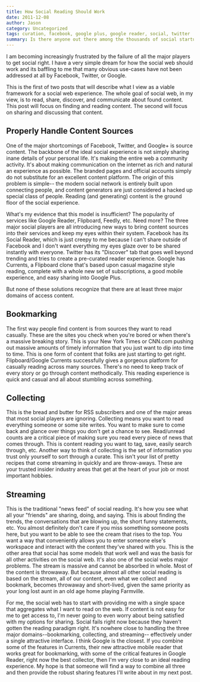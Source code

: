 ```yaml
---
title: How Social Reading Should Work
date: 2011-12-08
author: Jason
category: Uncategorized
tags: curation, facebook, google plus, google reader, social, twitter
summary: Is there anyone out there among the thousands of social startups who understands how I read?
---
```


I am becoming increasingly frustrated by the failure of all the major players to get social right. I have a very simple dream for how the social web should work and its baffling to me that many obvious use-cases have not been addressed at all by Facebook, Twitter, or Google.

This is the first of two posts that will describe what I view as a viable framework for a social web experience. The whole goal of social web, in my view, is to read, share, discover, and communicate about found content. This post will focus on finding and reading content. The second will focus on sharing and discussing that content.

## Properly Handle Content Sources

One of the major shortcomings of Facebook, Twitter, and Google+ is source content. The backbone of the ideal social experience is not simply sharing inane details of your personal life. It's making the entire web a community activity. It's about making communication on the internet as rich and natural an experience as possible. The branded pages and official accounts simply do not substitute for an excellent content platform. The origin of this problem is simple-- the modern social network is entirely built upon connecting people, and content generators are just considered a hacked up special class of people. Reading (and generating) content is the ground floor of the social
experience.

What's my evidence that this model is insufficient? The popularity of services like Google Reader, Flipboard, Feedly, etc. Need more? The three major social players are all introducing new ways to bring content sources into their services and keep my eyes within their system. Facebook has its Social Reader, which is just creepy to me because I can't share outside of Facebook and I don't want everything my eyes glaze over to be shared instantly with everyone. Twitter has its "Discover" tab that goes well beyond trending and tries to create a pre-curated reader experience. Google has Currents, a Flipboard clone that's based upon casual magazine style reading, complete with a whole new set of subscriptions, a good mobile experience, and easy sharing into Google Plus.

But none of these solutions recognize that there are at least three major domains of access content.

## Bookmarking

The first way people find content is from sources they want to read casually. These are the sites you check when you're bored or when there's a massive breaking story. This is your New York Times or CNN.com pushing out massive amounts of timely information that you just want to dip into time to time. This is one form of content that folks are just starting to get right. Flipboard/Google Currents successfully gives a gorgeous platform for casually reading across many sources. There's no need to keep track of every story or go through content methodically. This reading experience is quick and casual and all about stumbling across something.

## Collecting

This is the bread and butter for RSS subscribers and one of the major areas that most social players are ignoring. Collecting means you want to read everything someone or some site writes. You want to make sure to come back and glance over things you don't get a chance to see. Read/unread counts are a critical piece of making sure you read every piece of news that comes through. This is content reading you want to tag, save, easily search through, etc. Another way to think of collecting is the set of information you trust only yourself to sort through a curate. This isn't your list of pretty recipes that come streaming in quickly and are throw-aways. These are your trusted insider industry areas that get at the heart of your job or most important hobbies.

## Streaming

This is the traditional "news feed" of social reading. It's how you see what all your "friends" are sharing, doing, and saying. This is about finding the trends, the conversations that are blowing up, the short funny statements, etc. You almost definitely don't care if you miss something someone posts here, but you want to be able to see the cream that rises to the top. You want a way that conveniently allows you to enter someone else's workspace and interact with the content they've shared with you. This is the other area that social has some models that work well and was the basis for all other activities on the social web. It's also one of the social webs major problems. The stream is massive and cannot be absorbed in whole. Most of the content is throwaway. But because almost all other social reading is based on the stream, all of our content, even what we collect and bookmark, becomes throwaway and short-lived, given the same priority as your long lost aunt in an old age home playing Farmville.

For me, the social web has to start with providing me with a single space that aggregates what I want to read on the web. If content is not easy for me to get access to, I'm never going to even worry about being satisfied with my options for sharing. Social fails right now because they haven't gotten the reading paradigm right. It's nowhere close to handling the three major domains--bookmarking, collecting, and streaming-- effectively under a single attractive interface. I think Google is the closest. If you combine some of the features in Currents, their new attractive mobile reader that works great for bookmarking, with some of the critical features in Google Reader, right now the best collector, then I'm very close to an ideal reading experience. My hope is that someone will find a way to combine all three and then provide the robust sharing features I'll write about in my next post.
